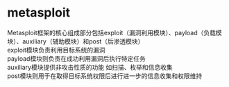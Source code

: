 # metasploit

Metasploit框架的核心组成部分包括exploit（漏洞利用模块）、payload（负载模块）、auxiliary（辅助模块）和post（后渗透模块） \
exploit模块负责利用目标系统的漏洞 \
payload模块则负责在成功利用漏洞后执行特定任务 \
auxiliary模块提供非攻击性质的功能 如扫描、枚举和信息收集 \
post模块则用于在取得目标系统权限后进行进一步的信息收集和权限维持
